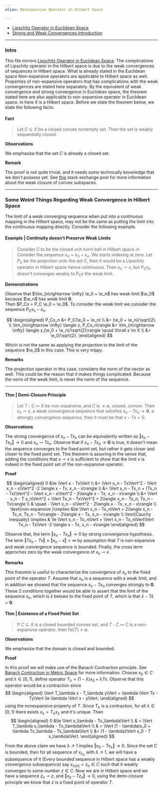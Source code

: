 ```yaml
---
alias: Nonexpansive Operator in Hilbert Space

---
```

- [Lipschitz Operator in Euclidean Space](Lipschitz%20Operator%20in%20Euclidean%20Space.md)
- [Strong and Weak Convergences Introduction](Strong%20and%20Weak%20Convergences%20Introduction.md)

---
### **Intro**

This file mirrors [Lipschitz Operator in Euclidean Space](Lipschitz%20Operator%20in%20Euclidean%20Space.md). 
The complications of Lipschitz operator in the Hilbert space is due to the weak convergences of sequences in Hilbert space. 
What is already stated in the Euclidean space Non-expansive operators are applicable to Hilbert space as well. 
Properties of non-expansive operators that has complications with the weak convergences are stated here separately. 
By the equivalent of weak convergence and strong convergence in Euclidean space, the theorem stated here are also applicable to non-expansive operator in Euclidean space. 
In here $X$ is a Hilbert space. 
Before we state the theorem below, we state the following facts: 

#### **Fact**
> Let $C\subseteq X$ be a closed convex nonempty set. Then the set is weakly sequentially closed. 


**Observations**

We emphasize that the set $C$ is already a closed set. 

**Remark**

The proof is not quite trivial, and it needs some technically knowledge that we don't possess yet. 
See [this](https://math.stackexchange.com/questions/739168/subspace-of-hilbert-space-is-closed-if-and-only-if-it-is-weakly-closed) stack exchange post for more information about the weak closure of convex subspaces. 

---
### **Some Weird Things Regarding Weak Convergence in Hilbert Space**

The limit of a weak converging sequence when put into a continuous mapping in the Hilbert space, may not be the same as putting the limit into the continuous mapping directly. 
Consider the following example. 

#### **Example | Continuity doesn't Preserve Weak Limits**
> Consider $C$ to be the closed unit norm ball in Hilbert space $\mathcal H$. 
> Consider the sequence $x_n = e_0 + e_n$. 
> We starts indexing at zero. Let $P_C$ be the projection onto the set $C$, then it would be a Lipschitz operator in Hilbert space hence continuous. 
> Then $x_n \rightharpoonup x$, but $P_Cx_n$ doesn't converges weakly to $P_C x$ the weak limit. 

**Demonstrations**

Observe that $\lim_{n\rightarrow \infty} \e_0 + \e_n$ has weak limit $\e_0$ because $\e_n$ has weak limit $\mathbf 0$.  
Then $P_Cx = P_C \e_0 = \e_0$. 
To consider the weak limit we consider the sequence $P_Cx_n - x_n$. 

$$
\begin{aligned}
    P_Cx_n &= P_C(\e_0 + \e_n)
    \\
    &= (\e_0 + \e_n)/\sqrt{2}. 
    \\
    \lim_{n\rightarrow \infty} \langle z, P_Cx_n\rangle &= 
    \lim_{n\rightarrow \infty} \langle z,(\e_0 + \e_n)/\sqrt{2}\rangle \quad \forall z \in X
    \\
    &= \e_0/\sqrt{2}. 
\end{aligned}
$$

Which is not the same as applying the projection to the limit of the sequence $\e_0$ in this case. 
This is very trippy. 

**Remarks**

The projection operator in this case, considers the norm of the vector as well. 
This could be the reason that it makes things complicated. 
Because the norm of the weak limit, is never the norm of the sequence. 


---
#### **Thm | Demi-Closure Principle**
> Let $T: C \mapsto X$ be non-expansive, and $C$ is $\neq \emptyset$, closed, convex. 
> Then $x_n \rightharpoonup x$, a weak convergence sequence that satisfies $x_n - Tx_n \rightarrow \mathbf 0$, a strongly convergence sequence, then it must be that $x - Tx = 0$. 


**Observations**

The strong convergence of $x_n - Tx_n$ can be equivalently written as $\Vert x_n - Tx_n\Vert \rightarrow 0$  and $x_n \rightharpoonup Tx_n$. 
Observe that if $x_n - Tx_n \rightarrow \mathbf 0$ is true, it doesn't mean the sequence converges to the fixed point set, but rather it gets closer and closer to the fixed point set. 
This theorem is assuring in the sense that, adding the conditions that $x \rightharpoonup x$ is sufficient to show that the limit $x$ is indeed in the fixed point set of the non-expansive operator. 


**Proof**

$$
\begin{aligned}
    0 &\le \Vert x - Tx\Vert
    \\
    &= \Vert x_n - Tx\Vert^2 - \Vert x_n - x\Vert^2 
    -2 \langle  x - Tx, x_n - x\rangle
    \\
    &= \Vert x_n - Tx_n + (Tx_n - Tx)\Vert^2 
    - 
    \Vert x_n - x\Vert^2 - 2\langle  x - Tx, x_n - x\rangle
    \\
    &= 
    \Vert x_n - T x_n\Vert^2 + 
    \Vert Tx_n - Tx\Vert^2 + 2\langle x_n - Tx_n, Tx_n - Tx\rangle
    \\
    & \quad 
    - \Vert x_n - x\Vert^2 - 2\langle x - Tx, x_n - x\rangle
    \\
    \text{non-expansive }\implies &\le 
    \Vert x_n - Tx_n\Vert + 2\langle x_n - Tx_n, Tx_n - Tx\rangle 
    - 2\langle x - Tx, x_n - x\rangle 
    \\
    \text{Cauchy inequaity}
    \implies 
    & \le 
    \Vert x_n - Tx_n\Vert + 
    \Vert x_n - Tx_n\Vert\Vert Tx_n - Tx\Vert 
    -2 \langle x - Tx, x_n - x\rangle
\end{aligned}
$$

Observe that, the term $\Vert x_n - Tx_n\Vert\rightarrow 0$ by strong convergence hypothesis. 
The term $\Vert Tx_n - Tx\Vert \le \Vert x_n - x\Vert < \infty$  by assumption that $T$ is non-expansive and weak convergence sequence is bounded. 
Finally, the cross term approches zero by the weak convergence of $x_n \rightharpoonup x$. 


**Remarks**

This theorem is useful to characterize the convergence of $x_n$ to the fixed point of the operator $T$. 
Assume that $x_n$ is a sequence with a weak limit, and in addition we showed that the sequence $x_n - Tx_n$ converges strongly to $\mathbf 0$. 
These 2 conditions together would be able to assert that the limit of the sequence $x_n$, which is $\bar x$ belows to the fixed point of $T$, which is that $\bar x - T\bar x =  \mathbf{0}$. 


#### **Thm | Existence of a Fixed Point Set**
> If $C\subseteq X$ is a closed bounded convex set, and $T: C \mapsto C$ is a non-expansive operator, then $\text{fix}(T)\neq \emptyset$. 

**Observations**

We emphasize that the domain is closed and bounded. 

**Proof**

In this proof we will make use of the Banach Contraction principle. See [Banach Contraction in Metric Space](Banach%20Contraction%20in%20Metric%20Space.md) for more information. 
Choose $x_0 \in C$ and $\lambda \in [0, 1)$, define operator $T_\lambda = (1 - \lambda)x_0 + \lambda Tx$. 
Observe that this operator would be a contraction since 
$$
\begin{aligned}
    \Vert T_\lambda x - T_\lambda y\Vert = 
    \lambda \Vert Tx - Ty\Vert \le \lambda \Vert x - y\Vert, 
\end{aligned}
$$
using the nonexpansive property of $T$. 
Since $T_\lambda$ is a contraction, for all $\lambda \in [0, 1)$ there exists $x_\lambda = T_\lambda x_\lambda$ and it's unique. 
Then 
$$
\begin{aligned}
    0 &\le \Vert x_\lambda - Tx_\lambda\Vert
    \\
    & = 
    \Vert T_\lambda x_\lambda - Tx_\lambda\Vert 
    \\
    & = \Vert (1 - \lambda)x_0 + \lambda Tx_\lambda - Tx_\lambda\Vert
    \\
    &= (1 - \lambda)\Vert x_0 - T x_\lambda\Vert. 
\end{aligned}
$$

From the above claim we have $\lambda\nearrow 1$ implies $\Vert x_0 - Tx_\lambda\Vert \rightarrow 0$. 
Since the set $C$ is bounded, then for all sequence of $x_{\lambda_n}$ with $\lambda \nearrow 1$, we will have a subsequence of it (Every bounded sequence in Hilbert space has a weakly convergence subsequence) say $x_{\lambda(n)} = z_n \in C$ such that it weakly converges to some number $z\in C$. 
Now we are in Hilbert space and we have a sequence $z_n \rightharpoonup z$, and $\Vert x_0 - T z_n\Vert \rightarrow 0$, using the demi-closure principle we know that $z$ is a fixed point of operator $T$.

